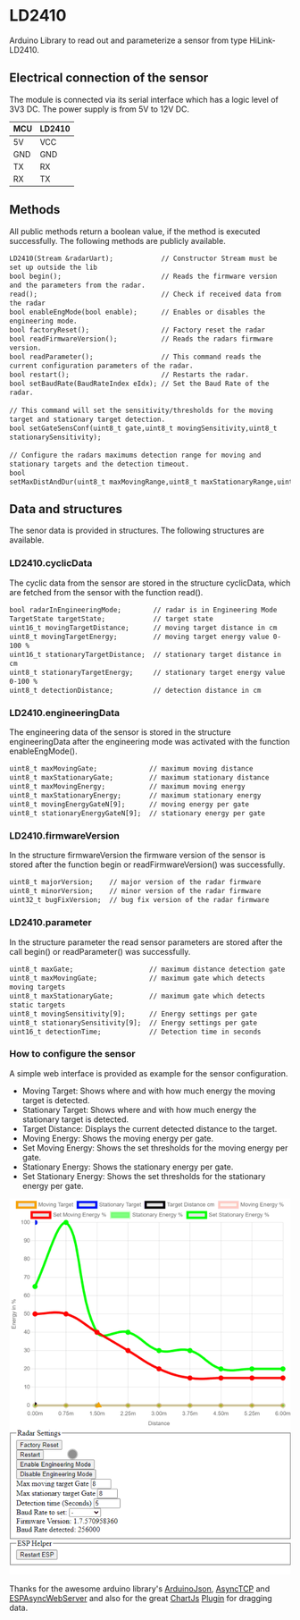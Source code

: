 # LD2410
Arduino Library to read out and parameterize a sensor from type HiLink-LD2410.

## Electrical connection of the sensor
The module is connected via its serial interface which has a logic level of 3V3 DC. The power supply is from 5V to 12V DC.

| MCU |LD2410|
| --- | ---  |
| 5V  | VCC  |
| GND | GND  |
| TX  | RX   |
| RX  | TX   |

## Methods
All public methods return a boolean value, if the method is executed successfully.
The following methods are publicly available.

```
LD2410(Stream &radarUart);            // Constructor Stream must be set up outside the lib
bool begin();                         // Reads the firmware version and the parameters from the radar.	
read();                               // Check if received data from the radar 
bool enableEngMode(bool enable);      // Enables or disables the engineering mode.
bool factoryReset();                  // Factory reset the radar
bool readFirmwareVersion();           // Reads the radars firmware version.
bool readParameter();                 // This command reads the current configuration parameters of the radar.
bool restart();                       // Restarts the radar.
bool setBaudRate(BaudRateIndex eIdx); // Set the Baud Rate of the radar.

// This command will set the sensitivity/thresholds for the moving target and stationary target detection.
bool setGateSensConf(uint8_t gate,uint8_t movingSensitivity,uint8_t stationarySensitivity); 	

// Configure the radars maximums detection range for moving and stationary targets and the detection timeout.
bool setMaxDistAndDur(uint8_t maxMovingRange,uint8_t maxStationaryRange,uint16_t duration);
```

## Data and structures
The senor data is provided in structures.
The following structures are available.

### LD2410.cyclicData
The cyclic data from the sensor are stored in the structure cyclicData, which are fetched from the sensor with the function read().

```
bool radarInEngineeringMode;        // radar is in Engineering Mode
TargetState targetState;            // target state
uint16_t movingTargetDistance;      // moving target distance in cm
uint8_t movingTargetEnergy;         // moving target energy value 0-100 %
uint16_t stationaryTargetDistance;  // stationary target distance in cm
uint8_t stationaryTargetEnergy;     // stationary target energy value 0-100 %
uint8_t detectionDistance;          // detection distance in cm
```

### LD2410.engineeringData
The engineering data of the sensor is stored in the structure engineeringData
after the engineering mode was activated with the function enableEngMode().

```
uint8_t maxMovingGate;             // maximum moving distance
uint8_t maxStationaryGate;         // maximum stationary distance
uint8_t maxMovingEnergy;           // maximum moving energy
uint8_t maxStationaryEnergy;       // maximum stationary energy
uint8_t movingEnergyGateN[9];      // moving energy per gate
uint8_t stationaryEnergyGateN[9];  // stationary energy per gate
```

### LD2410.firmwareVersion
In the structure firmwareVersion the firmware version of the sensor is stored after the function begin or readFirmwareVersion() was successfully.

```
uint8_t majorVersion;    // major version of the radar firmware
uint8_t minorVersion;    // minor version of the radar firmware
uint32_t bugFixVersion;  // bug fix version of the radar firmware
```

### LD2410.parameter
In the structure parameter the read sensor parameters are stored after the call begin() or readParameter() was successfully.

```
uint8_t maxGate;                   // maximum distance detection gate
uint8_t maxMovingGate;             // maximum gate which detects moving targets
uint8_t maxStationaryGate;         // maximum gate which detects static targets
uint8_t movingSensitivity[9];      // Energy settings per gate
uint8_t stationarySensitivity[9];  // Energy settings per gate
uint16_t detectionTime;            // Detection time in seconds
```

### How to configure the sensor
A simple web interface is provided as example for the sensor configuration.

* Moving Target: Shows where and with how much energy the moving target is detected.
* Stationary Target: Shows where and with how much energy the stationary target is detected.
* Target Distance: Displays the current detected distance to the target.
* Moving Energy: Shows the moving energy per gate.
* Set Moving Energy: Shows the set thresholds for the moving energy per gate.
* Stationary Energy: Shows the stationary energy per gate.
* Set Stationary Energy: Shows the set thresholds for the stationary energy per gate.

![Showcase Gif](https://raw.githubusercontent.com/Renstec/LD2410/main/pics/WebIfAnimation.gif)

Thanks for the awesome arduino library's  [ArduinoJson](https://github.com/bblanchon/ArduinoJson), [AsyncTCP](https://github.com/me-no-dev/AsyncTCP) and [ESPAsyncWebServer](https://github.com/me-no-dev/ESPAsyncWebServer) and also for the great [ChartJs](https://github.com/chartjs) [Plugin](https://github.com/chrispahm/chartjs-plugin-dragdata) for dragging data.  